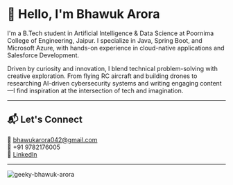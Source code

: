 # 👋 Hello, I'm Bhawuk Arora

I'm a B.Tech student in Artificial Intelligence & Data Science at Poornima College of Engineering, Jaipur. I specialize in Java, Spring Boot, and Microsoft Azure, with hands-on experience in cloud-native applications and Salesforce Development. 

Driven by curiosity and innovation, I blend technical problem-solving with creative exploration. From flying RC aircraft and building drones to researching AI-driven cybersecurity systems and writing engaging content—I find inspiration at the intersection of tech and imagination.

---

## 📬 Let's Connect

📧 bhawukarora042@gmail.com  
📱 +91 9782176005  
🔗 [LinkedIn](https://linkedin.com/in/bhawuk-arora)

---

<p align="left"> <img src="https://komarev.com/ghpvc/?username=geeky-bhawuk-arora&label=Profile%20views&color=0e75b6&style=flat" alt="geeky-bhawuk-arora" /> </p>





